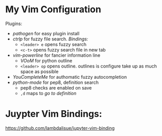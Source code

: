 # My Vim Configuration

Plugins:

* *pathogen* for easy plugin install
* *ctrlp* for fuzzy file search. _Bindings:_
   * `<leader> e` opens fuzzy search
   * `<c-t>` opens fuzzy search file in new tab
* *vim-powerline* for fancier information line
   * *VOoM* for python outline
   * `<leader> op` opens outline. outlines is configure take up as much
          space as possible
* *YouCompleteMe* for authomatic fuzzy autocompletion
* *python-mode* for pep8, definition search
   * pep8 checks are enabled on save
   * `,d` maps to _go to definition_

# Juypter Vim Bindings:

https://github.com/lambdalisue/jupyter-vim-binding
